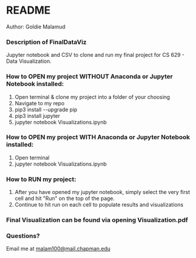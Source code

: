 # README
Author: Goldie Malamud

### Description of FinalDataViz
Jupyter notebook and CSV to clone and run my final project for CS 629 - Data Visualization.

### How to **OPEN** my project WITHOUT Anaconda or Jupyter Notebook installed:
1. Open terminal & clone my project into a folder of your choosing
2. Navigate to my repo 
1. pip3 install --upgrade pip
2. pip3 install jupyter
3. jupyter notebook Visualizations.ipynb

### How to **OPEN** my project WITH Anaconda or Jupyter Notebook installed:
1. Open terminal
2. jupyter notebook Visualizations.ipynb

### How to **RUN** my project:
1. After you have opened my jupyter notebook, simply select the very first cell and hit "Run" on the top of the page. 
2. Continue to hit run on each cell to populate results and visualizations

### Final Visualization can be found via opening Visualization.pdf 

### Questions?
Email me at malam100@mail.chapman.edu 

